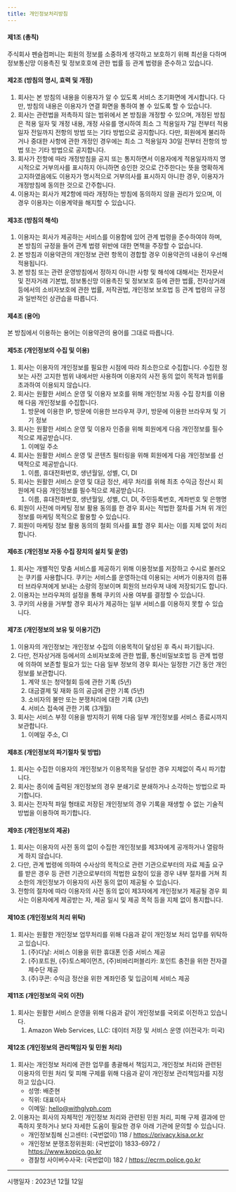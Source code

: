 ```yaml
---
title: 개인정보처리방침
---
```


#### 제1조 (총칙)

주식회사 펜슬컴퍼니는 회원의 정보를 소중하게 생각하고 보호하기 위해 최선을 다하며 정보통신망 이용촉진 및 정보호호에 관한 법률 등 관계 법령을 준수하고 있습니다.

#### 제2조 (방침의 명시, 효력 및 개정)

1. 회사는 본 방침의 내용을 이용자가 알 수 있도록 서비스 초기화면에 게시합니다. 다만, 방침의 내용은 이용자가 연결 화면을 통하여 볼 수 있도록 할 수 있습니다.
2. 회사는 관련법을 저촉하지 않는 범위에서 본 방침을 개정할 수 있으며, 개정된 방침은 적용 일자 및 개정 내용, 개정 사유를 명시하여 최소 그 적용일자 7일 전부터 적용일자 전일까지 전항의 방법 또는 기타 방법으로 공지합니다. 다만, 회원에게 불리하거나 중대한 사항에 관한 개정인 경우에는 최소 그 적용일자 30일 전부터 전항의 방법 또는 기타 방법으로 공지합니다.
3. 회사가 전항에 따라 개정방침을 공지 또는 통지하면서 이용자에게 적용일자까지 명시적으로 거부의사를 표시하지 아니하면 승인한 것으로 간주한다는 뜻을 명확하게 고지하였음에도 이용자가 명시적으로 거부의사를 표시하지 아니한 경우, 이용자가 개정방침에 동의한 것으로 간주합니다.
4. 이용자는 회사가 제2항에 따라 개정하는 방침에 동의하지 않을 권리가 있으며, 이 경우 이용자는 이용계약을 해지할 수 있습니다.

#### 제3조 (방침의 해석)

1. 이용자는 회사가 제공하는 서비스를 이용함에 있어 관계 법령을 준수하여야 하며, 본 방침의 규정을 들어 관계 법령 위반에 대한 면책을 주장할 수 없습니다.
2. 본 방침과 이용약관의 개인정보 관련 항목이 경합할 경우 이용약관의 내용이 우선해 적용됩니다.
3. 본 방침 또는 관련 운영방침에서 정하지 아니한 사항 및 해석에 대해서는 전자문서 및 전자거래 기본법, 정보통신망 이용촉진 및 정보보호 등에 관한 법률, 전자상거래 등에서의 소비자보호에 관한 법률, 저작권법, 개인정보 보호법 등 관계 법령의 규정과 일반적인 상관습을 따릅니다.

#### 제4조 (용어)

본 방침에서 이용하는 용어는 이용약관의 용어를 그대로 따릅니다.

#### 제5조 (개인정보의 수집 및 이용)

1. 회사는 이용자의 개인정보를 필요한 시점에 따라 최소한으로 수집합니다. 수집한 정보는 사전 고지한 범위 내에서만 사용하며 이용자의 사전 동의 없이 목적과 범위를 초과하여 이용되지 않습니다.
2. 회사는 원활한 서비스 운영 및 이용자 보호를 위해 개인정보 자동 수집 장치를 이용해 다음 개인정보를 수집합니다.
   1. 방문에 이용한 IP, 방문에 이용한 브라우져 쿠키, 방문에 이용한 브라우져 및 기기 정보
3. 회사는 원활한 서비스 운영 및 이용자 인증을 위해 회원에게 다음 개인정보를 필수적으로 제공받습니다.
   1. 이메일 주소
4. 회사는 원활한 서비스 운영 및 콘텐츠 필터링을 위해 회원에게 다음 개인정보를 선택적으로 제공받습니다.
   1. 이름, 휴대전화번호, 생년월일, 성별, CI, DI
5. 회사는 원활한 서비스 운영 및 대금 정산, 세무 처리를 위해 최초 수익금 정산시 회원에게 다음 개인정보를 필수적으로 제공받습니다.
   1. 이름, 휴대전화번호, 생년월일, 성별, CI, DI, 주민등록번호, 계좌번호 및 은행명
6. 회원이 사전에 마케팅 정보 활용 동의를 한 경우 회사는 적법한 절차를 거쳐 위 개인정보를 마케팅 목적으로 활용할 수 있습니다.
7. 회원이 마케팅 정보 활용 동의의 철회 의사를 표할 경우 회사는 이를 지체 없이 처리합니다.

#### 제6조 (개인정보 자동 수집 장치의 설치 및 운영)

1. 회사는 개별적인 맞춤 서비스를 제공하기 위해 이용정보를 저장하고 수시로 불러오는 쿠키를 사용합니다. 쿠키는 서비스를 운영하는데 이용되는 서버가 이용자의 컴퓨터 브라우져에게 보내는 소량의 정보이며 회원의 브라우져 내에 저장되기도 합니다.
2. 이용자는 브라우져의 설정을 통해 쿠키의 사용 여부를 결정할 수 있습니다.
3. 쿠키의 사용을 거부할 경우 회사가 제공하는 일부 서비스를 이용하지 못할 수 있습니다.

#### 제7조 (개인정보의 보유 및 이용기간)

1. 이용자의 개인정보는 개인정보 수집의 이용목적이 달성된 후 즉시 파기됩니다.
2. 다만, 전자상거래 등에서의 소비자보호에 관한 법률, 통신비밀보호법 등 관계 법령에 의하여 보존할 필요가 있는 다음 일부 정보의 경우 회사는 일정한 기간 동안 개인정보를 보관합니다.
   1. 계약 또는 청약철회 등에 관한 기록 (5년)
   2. 대금결제 및 재화 등의 공급에 관한 기록 (5년)
   3. 소비자의 불만 또는 분쟁처리에 대한 기록 (3년)
   4. 서비스 접속에 관한 기록 (3개월)
3. 회사는 서비스 부정 이용을 방지하기 위해 다음 일부 개인정보를 서비스 종료시까지 보관합니다.
   1. 이메일 주소, CI

#### 제8조 (개인정보의 파기절차 및 방법)

1. 회사는 수집한 이용자의 개인정보가 이용목적을 달성한 경우 지체없이 즉시 파기합니다.
2. 회사는 종이에 출력된 개인정보의 경우 분쇄기로 분쇄하거나 소각하는 방법으로 파기합니다.
3. 회사는 전자적 파일 형태로 저장된 개인정보의 경우 기록을 재생할 수 없는 기술적 방법을 이용하여 파기합니다.

#### 제9조 (개인정보의 제공)

1. 회사는 이용자의 사전 동의 없이 수집한 개인정보를 제3자에게 공개하거나 열람하게 하지 않습니다.
2. 다만, 관계 법령에 의하여 수사상의 목적으로 관련 기관으로부터의 자료 제출 요구를 받은 경우 등 관련 기관으로부터의 적법한 요청이 있을 경우 내부 절차를 거쳐 최소한의 개인정보가 이용자의 사전 동의 없이 제공될 수 있습니다.
3. 전항의 절차에 따라 이용자의 사전 동의 없이 제3자에게 개인정보가 제공될 경우 회사는 이용자에게 제공받는 자, 제공 일시 및 제공 목적 등을 지체 없이 통지합니다.

#### 제10조 (개인정보의 처리 위탁)

1. 회사는 원활한 개인정보 업무처리를 위해 다음과 같이 개인정보 처리 업무를 위탁하고 있습니다.
   1. (주)다날: 서비스 이용을 위한 휴대폰 인증 서비스 제공
   2. (주)포트원, (주)토스페이먼츠, (주)비바리퍼블리카: 포인트 충전을 위한 전자결제수단 제공
   3. (주)쿠콘: 수익금 정산을 위한 계좌인증 및 입금이체 서비스 제공

#### 제11조 (개인정보의 국외 이전)

1. 회사는 원활한 서비스 운영을 위해 다음과 같이 개인정보를 국외로 이전하고 있습니다.
   1. Amazon Web Services, LLC: 데이터 저장 및 서비스 운영 (이전국가: 미국)

#### 제12조 (개인정보의 관리책임자 및 민원 처리)

1. 회사는 개인정보 처리에 관한 업무를 총괄해서 책임지고, 개인정보 처리와 관련된 이용자의 민원 처리 및 피해 구제를 위해 다음과 같이 개인정보 관리책임자를 지정하고 있습니다.
   - 성명: 배준현
   - 직위: 대표이사
   - 이메일: hello@withglyph.com
2. 이용자는 회사의 자체적인 개인정보 처리와 관련된 민원 처리, 피해 구제 결과에 만족하지 못하거나 보다 자세한 도움이 필요한 경우 아래 기관에 문의할 수 있습니다.
   - 개인정보침해 신고센터: (국번없이) 118 / https://privacy.kisa.or.kr
   - 개인정보 분쟁조정위원회: (국번없이) 1833-6972 / https://www.kopico.go.kr
   - 경찰청 사이버수사국: (국번없이) 182 / https://ecrm.police.go.kr

---

시행일자 : 2023년 12월 12일
